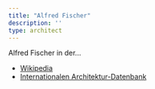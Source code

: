 ```yaml
---
title: "Alfred Fischer"
description: ''
type: architect
---
```


Alfred Fischer in der...
* [Wikipedia](https://de.wikipedia.org/wiki/Alfred_Fischer_(Architekt))
* [Internationalen Architektur-Datenbank](https://deu.archinform.net/arch/130.htm)

